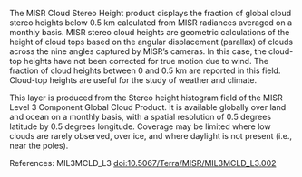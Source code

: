 The MISR Cloud Stereo Height product displays the fraction of global cloud stereo heights below 0.5 km calculated from MISR radiances averaged on a monthly basis. MISR stereo cloud heights are geometric calculations of the height of cloud tops based on the angular displacement (parallax) of clouds across the nine angles captured by MISR’s cameras. In this case, the cloud-top heights have not been corrected for true motion due to wind. The fraction of cloud heights between 0 and 0.5 km are reported in this field. Cloud-top heights are useful for the study of weather and climate.

This layer is produced from the Stereo height histogram field of the MISR Level 3 Component Global Cloud Product. It is available globally over land and ocean on a monthly basis, with a spatial resolution of 0.5 degrees latitude by 0.5 degrees longitude. Coverage may be limited where low clouds are rarely observed, over ice, and where daylight is not present (i.e., near the poles).

References: MIL3MCLD_L3 [doi:10.5067/Terra/MISR/MIL3MCLD_L3.002](https://doi.org/10.5067/Terra/MISR/MIL3MCLD_L3.002)

